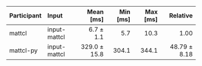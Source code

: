 | Participant | Input | Mean [ms] | Min [ms] | Max [ms] | Relative |
|:---|:---|---:|---:|---:|---:|
| mattcl | input-mattcl | 6.7 ± 1.1 | 5.7 | 10.3 | 1.00 |
| mattcl-py | input-mattcl | 329.0 ± 15.8 | 304.1 | 344.1 | 48.79 ± 8.18 |
